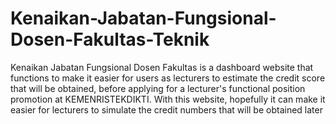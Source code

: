 # Kenaikan-Jabatan-Fungsional-Dosen-Fakultas-Teknik
Kenaikan Jabatan Fungsional Dosen Fakultas is a dashboard website that functions to make it easier for users as lecturers to estimate the credit score that will be obtained, before applying for a lecturer's functional position promotion at KEMENRISTEKDIKTI. With this website, hopefully it can make it easier for lecturers to simulate the credit numbers that will be obtained later
